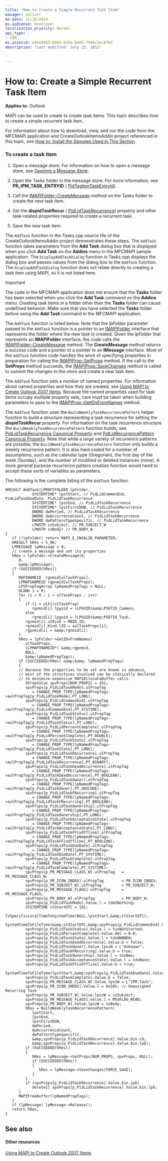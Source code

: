 ```yaml
---
title: "How to Create a Simple Recurrent Task Item"
manager: soliver
ms.date: 11/16/2014
ms.audience: Developer
localization_priority: Normal
api_type:
- COM
ms.assetid: e9ee8865-0983-439e-8405-7946c5ec8762
description: "Last modified: July 23, 2011"
 
 
---
```


# How to: Create a Simple Recurrent Task Item

  
  
**Applies to**: Outlook 
  
MAPI can be used to create to create task items. This topic describes how to create a simple recurrent task item.
  
For information about how to download, view, and run the code from the MFCMAPI application and CreateOutlookItemsAddin project referenced in this topic, see [How to: Install the Samples Used in This Section](how-to-install-the-samples-used-in-this-section.md).
  
### 

### To create a task item

1. Open a message store. For information on how to open a message store, see [Opening a Message Store](opening-a-message-store.md).
    
2. Open the Tasks folder in the message store. For more information, see **PR_IPM_TASK_ENTRYID** ( [PidTagIpmTaskEntryId](pidtagipmtaskentryid-canonical-property.md)).
    
3. Call the [IMAPIFolder::CreateMessage](imapifolder-createmessage.md) method on the Tasks folder to create the new task item. 
    
4. Set the **dispidTaskRecur** ( [PidLidTaskRecurrence](pidlidtaskrecurrence-canonical-property.md)) property and other task-related properties required to create a recurrent task.
    
5. Save the new task item.
    
The  `AddTask` function in the Tasks.cpp source file of the CreateOutlookItemsAddin project demonstrates these steps. The  `AddTask` function takes parameters from the **Add Task** dialog box that is displayed when you click **Add Task** on the **Addins** menu in the MFCMAPI sample application. The  `DisplayAddTaskDialog` function in Tasks.cpp displays the dialog box and passes values from the dialog box to the  `AddTask` function. The  `DisplayAddTaskDialog` function does not relate directly to creating a task item using MAPI, so it is not listed here. 
  
> [!IMPORTANT]
> The code in the MFCMAPI application does not ensure that the **Tasks** folder has been selected when you click the **Add Task** command on the **Addins** menu. Creating task items in a folder other than the **Tasks** folder can cause undefined behavior. Make sure that you have selected the **Tasks** folder before using the **Add Task** command in the MFCMAPI application. 
  
The  `AddTask` function is listed below. Note that the  _lpFolder_ parameter passed to the  `AddTask` function is a pointer to an [IMAPIFolder](imapifolderimapicontainer.md) interface that represents the folder where the new task is created. Given the  _lpFolder_ that represents an **IMAPIFolder** interface, the code calls the [IMAPIFolder::CreateMessage](imapifolder-createmessage.md) method. The **CreateMessage** method returns a success code and a pointer to a pointer to an **IMessage** interface. Most of the  `AddTask` function code handles the work of specifying properties in preparation for calling the [IMAPIProp::SetProps](imapiprop-setprops.md) method. If the call to the **SetProps** method succeeds, the [IMAPIProp::SaveChanges](imapiprop-savechanges.md) method is called to commit the changes to the store and create a new task item. 
  
The  `AddTask` function sets a number of named properties. For information about named properties and how they are created, see [Using MAPI to Create Outlook 2007 Items](http://msdn.microsoft.com/en-us/library/cc678348%28office.12%29.aspx). Because the named properties used for task items occupy multiple property sets, care must be taken when building parameters to pass to the [IMAPIProp::GetIDsFromNames](imapiprop-getidsfromnames.md) method. 
  
The  `AddTask` function uses the  `BuildWeeklyTaskRecurrencePattern` helper function to build a structure representing a task recurrence for setting the **dispidTaskRecur** property. For information on the task recurrence structure the  `BuildWeeklyTaskRecurrencePattern` function builds, see [PidLidTaskRecurrence Canonical Property](pidlidtaskrecurrence-canonical-property.md) and [PidLidRecurrencePattern Canonical Property](pidlidrecurrencepattern-canonical-property.md). Note that while a large variety of recurrence patterns are possible, the  `BuildWeeklyTaskRecurrencePattern` function only builds a weekly recurrence pattern. It is also hard coded for a number of assumptions, such as the calendar type (Gregorian), the first day of the week (Sunday), and the number of modified or deleted instances (none). A more general purpose recurrence pattern creation function would need to accept these sorts of variables as parameters. 
  
The following is the complete listing of the  `AddTask` function. 
  
```
HRESULT AddTask(LPMAPIFOLDER lpFolder,
            SYSTEMTIME* lpstStart, // PidLidCommonEnd, PidLidTaskDueDate, PidLidTaskRecurrence
            SYSTEMTIME* lpstEnd, // PidLidTaskRecurrence
            SYSTEMTIME* lpstFirstDOW, // PidLidTaskRecurrence
            DWORD dwPeriod, // PidLidTaskRecurrence
            DWORD dwOccurrenceCount, // PidLidTaskRecurrence
            DWORD dwPatternTypeSpecific, // PidLidTaskRecurrence
            LPWSTR szSubject, // PR_SUBJECT_W
            LPWSTR szBody) // PR_BODY_W
{
   if (!lpFolder) return MAPI_E_INVALID_PARAMETER;
   HRESULT hRes = S_OK;
   LPMESSAGE lpMessage = 0;
   // create a message and set its properties
   hRes = lpFolder->CreateMessage(0,
      0,
      &amp;lpMessage);
   if (SUCCEEDED(hRes))
   {
      MAPINAMEID  rgnmid[ulTaskProps];
      LPMAPINAMEID rgpnmid[ulTaskProps];
      LPSPropTagArray lpNamedPropTags = NULL;
      ULONG i = 0;
      for (i = 0 ; i < ulTaskProps ; i++)
      {
         if (i < ulFirstTaskProp)
            rgnmid[i].lpguid = (LPGUID)&amp;PSETID_Common;
         else
            rgnmid[i].lpguid = (LPGUID)&amp;PSETID_Task;
         rgnmid[i].ulKind = MNID_ID;
         rgnmid[i].Kind.lID = aulTaskProps[i];
         rgpnmid[i] = &amp;rgnmid[i];
      }
      hRes = lpFolder->GetIDsFromNames(
         ulTaskProps,
         (LPMAPINAMEID*) &amp;rgpnmid,
         NULL,
         &amp;lpNamedPropTags);
      if (SUCCEEDED(hRes) &amp;&amp; lpNamedPropTags)
      {
      // Because the properties to be set are known in advance, 
      // most of the structures involved can be statically declared 
      // to minimize expensive MAPIAllocateBuffer calls.
         SPropValue spvProps[NUM_PROPS] = {0};
         spvProps[p_PidLidTaskMode].ulPropTag
            = CHANGE_PROP_TYPE(lpNamedPropTags->aulPropTag[p_PidLidTaskMode],PT_LONG);
         spvProps[p_PidLidCommonEnd].ulPropTag
            = CHANGE_PROP_TYPE(lpNamedPropTags->aulPropTag[p_PidLidCommonEnd],PT_SYSTIME);
         spvProps[p_PidLidTaskStatus].ulPropTag
            = CHANGE_PROP_TYPE(lpNamedPropTags->aulPropTag[p_PidLidTaskStatus],PT_LONG);
         spvProps[p_PidLidPercentComplete].ulPropTag
            = CHANGE_PROP_TYPE(lpNamedPropTags->aulPropTag[p_PidLidPercentComplete],PT_DOUBLE);
         spvProps[p_PidLidTaskState].ulPropTag
            = CHANGE_PROP_TYPE(lpNamedPropTags->aulPropTag[p_PidLidTaskState],PT_LONG);
         spvProps[p_PidLidTaskRecurrence].ulPropTag
            = CHANGE_PROP_TYPE(lpNamedPropTags->aulPropTag[p_PidLidTaskRecurrence],PT_BINARY);
         spvProps[p_PidLidTaskDeadOccurrence].ulPropTag
            = CHANGE_PROP_TYPE(lpNamedPropTags->aulPropTag[p_PidLidTaskDeadOccurrence],PT_BOOLEAN);
         spvProps[p_PidLidTaskOwner].ulPropTag
            = CHANGE_PROP_TYPE(lpNamedPropTags->aulPropTag[p_PidLidTaskOwner],PT_UNICODE);
         spvProps[p_PidLidTaskFRecurring].ulPropTag
            = CHANGE_PROP_TYPE(lpNamedPropTags->aulPropTag[p_PidLidTaskFRecurring],PT_BOOLEAN);
         spvProps[p_PidLidTaskOwnership].ulPropTag
            = CHANGE_PROP_TYPE(lpNamedPropTags->aulPropTag[p_PidLidTaskOwnership],PT_LONG);
         spvProps[p_PidLidTaskAcceptanceState].ulPropTag
            = CHANGE_PROP_TYPE(lpNamedPropTags->aulPropTag[p_PidLidTaskAcceptanceState],PT_LONG);
         spvProps[p_PidLidTaskFFixOffline].ulPropTag
            = CHANGE_PROP_TYPE(lpNamedPropTags->aulPropTag[p_PidLidTaskFFixOffline],PT_BOOLEAN);
         spvProps[p_PidLidTaskDueDate].ulPropTag
            = CHANGE_PROP_TYPE(lpNamedPropTags->aulPropTag[p_PidLidTaskDueDate],PT_SYSTIME);
         spvProps[p_PidLidTaskComplete].ulPropTag
            = CHANGE_PROP_TYPE(lpNamedPropTags->aulPropTag[p_PidLidTaskComplete],PT_SYSTIME);
         spvProps[p_PR_MESSAGE_CLASS_W].ulPropTag   = PR_MESSAGE_CLASS_W;
         spvProps[p_PR_ICON_INDEX].ulPropTag        = PR_ICON_INDEX;
         spvProps[p_PR_SUBJECT_W].ulPropTag         = PR_SUBJECT_W;
         spvProps[p_PR_MESSAGE_FLAGS].ulPropTag     = PR_MESSAGE_FLAGS;
         spvProps[p_PR_BODY_W].ulPropTag            = PR_BODY_W;
         spvProps[p_PidLidTaskMode].Value.l = tdmtNothing;
         SYSTEMTIME stStartUTC = {0};
         TzSpecificLocalTimeToSystemTime(NULL,lpstStart,&amp;stStartUTC);
         SystemTimeToFileTime(&amp;stStartUTC,&amp;spvProps[p_PidLidCommonEnd].Value.ft);
         spvProps[p_PidLidTaskStatus].Value.l = tsvNotStarted;
         spvProps[p_PidLidPercentComplete].Value.dbl = 0.0;
         spvProps[p_PidLidTaskState].Value.l = tdsOWNNEW;
         spvProps[p_PidLidTaskDeadOccurrence].Value.b = false;
         spvProps[p_PidLidTaskOwner].Value.lpszW = L"Unknown";
         spvProps[p_PidLidTaskFRecurring].Value.b = true;
         spvProps[p_PidLidTaskOwnership].Value.l = tovNew;
         spvProps[p_PidLidTaskAcceptanceState].Value.l = tdvNone;
         spvProps[p_PidLidTaskFFixOffline].Value.b = true;
         SystemTimeToFileTime(lpstStart,&amp;spvProps[p_PidLidTaskDueDate].Value.ft);
         spvProps[p_PidLidTaskComplete].Value.b = false;
         spvProps[p_PR_MESSAGE_CLASS_W].Value.lpszW = L"IPM.Task";
         spvProps[p_PR_ICON_INDEX].Value.l = 0x501; // Unassigned Recurring Task
         spvProps[p_PR_SUBJECT_W].Value.lpszW = szSubject;
         spvProps[p_PR_MESSAGE_FLAGS].Value.l = MSGFLAG_READ;
         spvProps[p_PR_BODY_W].Value.lpszW = szBody;
         hRes = BuildWeeklyTaskRecurrencePattern(
            lpstStart,
            lpstEnd,
            lpstFirstDOW,
            dwPeriod,
            dwOccurrenceCount,
            dwPatternTypeSpecific,
            &amp;spvProps[p_PidLidTaskRecurrence].Value.bin.cb,
            &amp;spvProps[p_PidLidTaskRecurrence].Value.bin.lpb);
         if (SUCCEEDED(hRes))
         {
            hRes = lpMessage->SetProps(NUM_PROPS, spvProps, NULL);
            if (SUCCEEDED(hRes))
            {
               hRes = lpMessage->SaveChanges(FORCE_SAVE);
            }
         }
         if (spvProps[p_PidLidTaskRecurrence].Value.bin.lpb)
            delete[] spvProps[p_PidLidTaskRecurrence].Value.bin.lpb;
      }
      MAPIFreeBuffer(lpNamedPropTags);
   }
   if (lpMessage) lpMessage->Release();
   return hRes;
}

```

## See also

#### Other resources

[Using MAPI to Create Outlook 2007 Items](http://msdn.microsoft.com/en-us/library/cc678348%28office.12%29.aspx)

